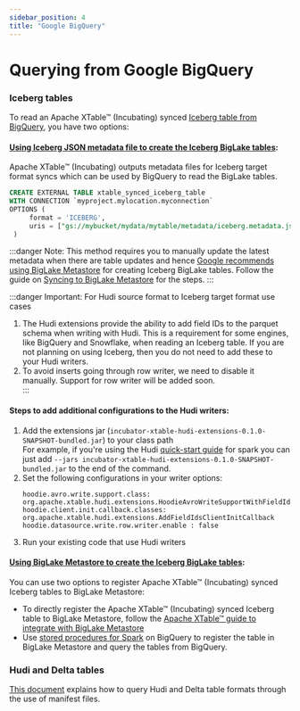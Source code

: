 ```yaml
---
sidebar_position: 4
title: "Google BigQuery"
---
```


# Querying from Google BigQuery

### Iceberg tables
To read an Apache XTable™ (Incubating) synced [Iceberg table from BigQuery](https://cloud.google.com/bigquery/docs/iceberg-tables),
you have two options:

#### [Using Iceberg JSON metadata file to create the Iceberg BigLake tables](https://cloud.google.com/bigquery/docs/iceberg-tables#create-using-metadata-file):
Apache XTable™ (Incubating) outputs metadata files for Iceberg target format syncs which can be used by BigQuery
to read the BigLake tables.

```sql md title="sql"
CREATE EXTERNAL TABLE xtable_synced_iceberg_table
WITH CONNECTION `myproject.mylocation.myconnection`
OPTIONS (
     format = 'ICEBERG',
     uris = ["gs://mybucket/mydata/mytable/metadata/iceberg.metadata.json"]
 )
```
:::danger Note:
This method requires you to manually update the latest metadata when there are table updates and hence [Google
recommends using BigLake Metastore](https://cloud.google.com/bigquery/docs/iceberg-tables#create-using-biglake-metastore)
for creating Iceberg BigLake tables. Follow the guide on [Syncing to BigLake Metastore](/docs/biglake-metastore) for the steps.
:::

:::danger Important: For Hudi source format to Iceberg target format use cases
1. The Hudi extensions provide the ability to add field IDs to the parquet schema when writing with Hudi. 
This is a requirement for some engines, like BigQuery and Snowflake, when reading an Iceberg table. 
If you are not planning on using Iceberg, then you do not need to add these to your Hudi writers.
2. To avoid inserts going through row writer, we need to disable it manually. Support for row writer will be added soon.  
:::

#### Steps to add additional configurations to the Hudi writers:
1. Add the extensions jar (`incubator-xtable-hudi-extensions-0.1.0-SNAPSHOT-bundled.jar`) to your class path  
   For example, if you're using the Hudi [quick-start guide](https://hudi.apache.org/docs/quick-start-guide#spark-shellsql)
   for spark you can just add `--jars incubator-xtable-hudi-extensions-0.1.0-SNAPSHOT-bundled.jar` to the end of the command.
2. Set the following configurations in your writer options:
   ```shell md title="shell"
   hoodie.avro.write.support.class: org.apache.xtable.hudi.extensions.HoodieAvroWriteSupportWithFieldIds
   hoodie.client.init.callback.classes: org.apache.xtable.hudi.extensions.AddFieldIdsClientInitCallback
   hoodie.datasource.write.row.writer.enable : false
   ```
3. Run your existing code that use Hudi writers


#### [Using BigLake Metastore to create the Iceberg BigLake tables](https://cloud.google.com/bigquery/docs/iceberg-tables#create-using-biglake-metastore):
You can use two options to register Apache XTable™ (Incubating) synced Iceberg tables to BigLake Metastore:
* To directly register the Apache XTable™ (Incubating) synced Iceberg table to BigLake Metastore,
  follow the [Apache XTable™ guide to integrate with BigLake Metastore](/docs/biglake-metastore)
* Use [stored procedures for Spark](https://cloud.google.com/bigquery/docs/spark-procedures)
  on BigQuery to register the table in BigLake Metastore and query the tables from BigQuery.

### Hudi and Delta tables
[This document](https://cloud.google.com/bigquery/docs/query-open-table-format-using-manifest-files)
explains how to query Hudi and Delta table formats through the use of manifest files.

